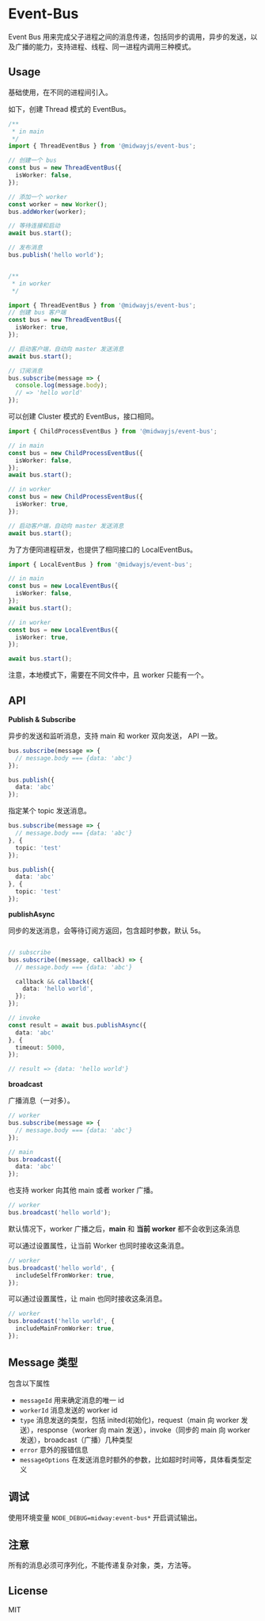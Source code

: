 # Event-Bus

Event Bus 用来完成父子进程之间的消息传递，包括同步的调用，异步的发送，以及广播的能力，支持进程、线程、同一进程内调用三种模式。

## Usage

基础使用，在不同的进程间引入。

如下，创建 Thread 模式的 EventBus。

```ts
/**
 * in main
 */
import { ThreadEventBus } from '@midwayjs/event-bus';

// 创建一个 bus
const bus = new ThreadEventBus({
  isWorker: false,
});

// 添加一个 worker
const worker = new Worker();
bus.addWorker(worker);

// 等待连接和启动
await bus.start();

// 发布消息
bus.publish('hello world');


/**
 * in worker
 */

import { ThreadEventBus } from '@midwayjs/event-bus';
// 创建 bus 客户端
const bus = new ThreadEventBus({
  isWorker: true,
});

// 启动客户端，自动向 master 发送消息
await bus.start();

// 订阅消息
bus.subscribe(message => {
  console.log(message.body);
  // => 'hello world'
});

```

可以创建 Cluster 模式的 EventBus，接口相同。

```ts
import { ChildProcessEventBus } from '@midwayjs/event-bus';

// in main
const bus = new ChildProcessEventBus({
  isWorker: false,
});
await bus.start();

// in worker
const bus = new ChildProcessEventBus({
  isWorker: true,
});

// 启动客户端，自动向 master 发送消息
await bus.start();
```

为了方便同进程研发，也提供了相同接口的 LocalEventBus。

```ts
import { LocalEventBus } from '@midwayjs/event-bus';

// in main
const bus = new LocalEventBus({
  isWorker: false,
});
await bus.start();

// in worker
const bus = new LocalEventBus({
  isWorker: true,
});

await bus.start();
```

注意，本地模式下，需要在不同文件中，且 worker 只能有一个。


## API

**Publish & Subscribe**

异步的发送和监听消息，支持 main 和 worker 双向发送， API 一致。

```ts
bus.subscribe(message => {
  // message.body === {data: 'abc'}
});

bus.publish({
  data: 'abc'
});

```

指定某个 topic 发送消息。

```ts
bus.subscribe(message => {
  // message.body === {data: 'abc'}
}, {
  topic: 'test'
});

bus.publish({
  data: 'abc'
}, {
  topic: 'test'
});

```


**publishAsync**

同步的发送消息，会等待订阅方返回，包含超时参数，默认 5s。

```ts

// subscribe
bus.subscribe((message, callback) => {
  // message.body === {data: 'abc'}

  callback && callback({
    data: 'hello world',
  });
});

// invoke
const result = await bus.publishAsync({
  data: 'abc'
}, {
  timeout: 5000,
});

// result => {data: 'hello world'}

```

**broadcast**

广播消息（一对多）。

```ts
// worker
bus.subscribe(message => {
  // message.body === {data: 'abc'}
});

// main
bus.broadcast({
  data: 'abc'
});
```

也支持 worker 向其他 main 或者 worker 广播。

```ts
// worker
bus.broadcast('hello world');
```

默认情况下，worker 广播之后，**main** 和 **当前 worker** 都不会收到这条消息

可以通过设置属性，让当前 Worker 也同时接收这条消息。

```ts
// worker
bus.broadcast('hello world', {
  includeSelfFromWorker: true,
});
```

可以通过设置属性，让 main 也同时接收这条消息。

```ts
// worker
bus.broadcast('hello world', {
  includeMainFromWorker: true,
});
```



## Message 类型

包含以下属性

- `messageId` 用来确定消息的唯一 id
- `workerId`  消息发送的 worker id
- `type` 消息发送的类型，包括 inited(初始化)，request（main 向 worker 发送），response（worker 向 main 发送），invoke（同步的 main 向 worker 发送），broadcast（广播）几种类型
- `error` 意外的报错信息
- `messageOptions` 在发送消息时额外的参数，比如超时时间等，具体看类型定义


## 调试

使用环境变量 `NODE_DEBUG=midway:event-bus*` 开启调试输出。


## 注意

所有的消息必须可序列化，不能传递复杂对象，类，方法等。

## License

MIT
